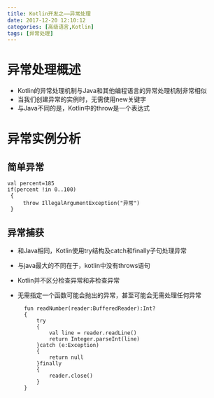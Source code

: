 ```yaml
---
title: Kotlin开发之——异常处理
date: 2017-12-20 12:10:12
categories: [高级语言,Kotlin]
tags: [异常处理]
---
```

# 异常处理概述

- Kotlin的异常处理机制与Java和其他编程语言的异常处理机制非常相似
- 当我们创建异常的实例时，无需使用new关键字
- 与Java不同的是，Kotlin中的throw是一个表达式
<!--more-->

# 异常实例分析

## 简单异常

	val percent=185
    if(percent !in 0..100)
	 {
      	 throw IllegalArgumentException("异常")
     }

## 异常捕获

- 和Java相同，Kotlin使用try结构及catch和finally子句处理异常
- 与java最大的不同在于，kotlin中没有throws语句
- Kotlin并不区分检查异常和非检查异常
- 无需指定一个函数可能会抛出的异常，甚至可能会无需处理任何异常

		fun readNumber(reader:BufferedReader):Int?
		{
			try 
		  	{
        		val line = reader.readLine()
        		return Integer.parseInt(line)
    	  	}catch (e:Exception)
		  	{
        		return null
    	  	}finally 
		  	{
        		reader.close()
    	  	}
		}

